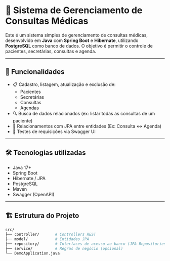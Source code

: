 # 🦷 Sistema de Gerenciamento de Consultas Médicas

Este é um sistema simples de gerenciamento de consultas médicas, desenvolvido em **Java** com **Spring Boot** e **Hibernate**, utilizando **PostgreSQL** como banco de dados. O objetivo é permitir o controle de pacientes, secretárias, consultas e agenda.

---

## 🚀 Funcionalidades

- 📋 Cadastro, listagem, atualização e exclusão de:
  - Pacientes
  - Secretárias
  - Consultas
  - Agendas
- 🔍 Busca de dados relacionados (ex: listar todas as consultas de um paciente)
- 🧠 Relacionamentos com JPA entre entidades (Ex: Consulta ↔ Agenda)
- 🧪 Testes de requisições via Swagger UI

---

## 🛠️ Tecnologias utilizadas

- Java 17+
- Spring Boot
- Hibernate / JPA
- PostgreSQL
- Maven
- Swagger (OpenAPI)

---

## 🏗️ Estrutura do Projeto

```bash
src/
├── controller/       # Controllers REST
├── model/            # Entidades JPA
├── repository/       # Interfaces de acesso ao banco (JPA Repositories)
├── service/          # Regras de negócio (opcional)
└── DemoApplication.java
